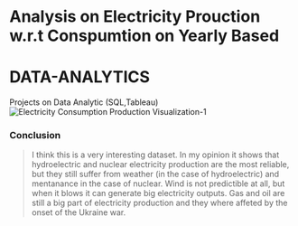 # Analysis on Electricity  Prouction w.r.t Conspumtion on Yearly Based

# DATA-ANALYTICS
Projects on Data Analytic (SQL,Tableau)
![Electricity Consumption   Production Visualization-1](https://user-images.githubusercontent.com/86097862/226287118-b069c919-3132-445f-b9be-c9635eeb566c.png)
###  Conclusion
>I think this is a very interesting dataset. In my opinion it shows that hydroelectric and nuclear electricity production are the most reliable, but they still suffer from weather (in the case of hydroelectric) and mentanance in the case of nuclear.
Wind is not predictible at all, but when it blows it can generate big electricity outputs.
Gas and oil are still a big part of electricity production and they where affeted by the onset of the Ukraine war.


